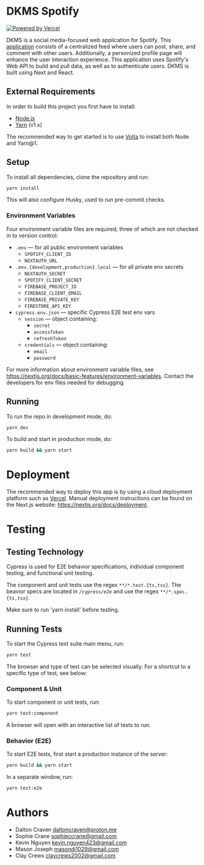 # DKMS Spotify

[![Powered by Vercel](https://www.datocms-assets.com/31049/1618983297-powered-by-vercel.svg)](https://vercel.com?utm_source=dkms&utm_campaign=oss)

DKMS is a social media-focused web application for Spotify. This [application](https://github.com/SCCapstone/DKMS/wiki/Project-Description) consists of a centralized feed where users can post, share, and comment with other users. Additionally, a personized profile page will enhance the user interaction experience. This application uses Spotify's Web API to build and pull data, as well as to authenticate users. DKMS is built using Next and React.

## External Requirements

In order to build this project you first have to install:

- [Node.js](https://nodejs.org/en/)
- [Yarn](https://yarnpkg.com) (v1.x)

The recommended way to get started is to use [Volta](https://volta.sh) to install both Node and Yarn@1.

## Setup

To install all dependencies, clone the repository and run:

```zsh
yarn install
```

This will also configure Husky, used to run pre-commit checks.

### Environment Variables

Four environment variable files are required, three of which are not checked in to version control:

- `.env` — for all public environment variables
  - `SPOTIFY_CLIENT_ID`
  - `NEXTAUTH_URL`
- `.env.{development,production}.local` — for all private env secrets
  - `NEXTAUTH_SECRET`
  - `SPOTIFY_CLIENT_SECRET`
  - `FIREBASE_PROJECT_ID`
  - `FIREBASE_CLIENT_EMAIL`
  - `FIREBASE_PRIVATE_KEY`
  - `FIRESTORE_API_KEY`
- `cypress.env.json` — specific Cypress E2E test env vars
  - `session` — object containing:
    - `secret`
    - `accessToken`
    - `refreshToken`
  - `credentials` — object containing:
    - `email`
    - `password`

For more information about environment variable files, see https://nextjs.org/docs/basic-features/environment-variables. Contact the developers for env files needed for debugging.

## Running

To run the repo in development mode, do:

```zsh
yarn dev
```

To build and start in production mode, do:

```zsh
yarn build && yarn start
```

# Deployment

The recommended way to deploy this app is by using a cloud deployment platform such as [Vercel](https://vercel.com). Manual deployment instructions can be found on the Next.js website: https://nextjs.org/docs/deployment.

# Testing

## Testing Technology

Cypress is used for E2E behavior specifications, individual component testing, and functional unit testing.

The component and unit tests use the regex `**/*.test.{ts,tsx}`.
The beavior specs are located in `/cypress/e2e` and use the regex `**/*.spec.{ts,tsx}`.

Make sure to run 'yarn install' before testing.

## Running Tests

To start the Cypress test suite main menu, run:

```zsh
yarn test
```

The browser and type of test can be selected visually. For a shortcut to a specific type of test, see below:

### Component & Unit

To start component or unit tests, run:

```zsh
yarn test:component
```

A browser will open with an interactive list of tests to run.

### Behavior (E2E)

To start E2E tests, first start a production instance of the server:

```zsh
yarn build && yarn start
```

In a separate window, run:

```zsh
yarn test:e2e
```

# Authors

- Dalton Craven daltoncraven@proton.me
- Sophie Crane sophieccrane@gmail.com
- Kevin Nguyen kevin.nguyen423@gmail.com
- Mason Joseph masondj1029@gmail.com
- Clay Crews claycrews2002@gmail.com
